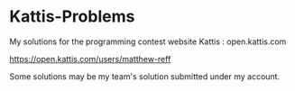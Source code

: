 # Kattis-Problems
My solutions for the programming contest website Kattis : open.kattis.com

https://open.kattis.com/users/matthew-reff

Some solutions may be my team's solution submitted under my account.
